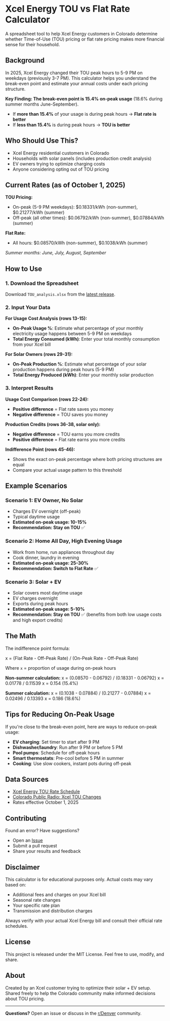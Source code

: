 # Xcel Energy TOU vs Flat Rate Calculator

A spreadsheet tool to help Xcel Energy customers in Colorado determine whether Time-of-Use (TOU) pricing or flat rate pricing makes more financial sense for their household.

## Background

In 2025, Xcel Energy changed their TOU peak hours to 5-9 PM on weekdays (previously 3-7 PM). This calculator helps you understand the break-even point and estimate your annual costs under each pricing structure.

**Key Finding: The break-even point is 15.4% on-peak usage** (18.6% during summer months June-September).

- If **more than 15.4%** of your usage is during peak hours → **Flat rate is better**
- If **less than 15.4%** is during peak hours → **TOU is better**

## Who Should Use This?

- Xcel Energy residential customers in Colorado
- Households with solar panels (includes production credit analysis)
- EV owners trying to optimize charging costs
- Anyone considering opting out of TOU pricing

## Current Rates (as of October 1, 2025)

**TOU Pricing:**
- On-peak (5-9 PM weekdays): $0.18331/kWh (non-summer), $0.21277/kWh (summer)
- Off-peak (all other times): $0.06792/kWh (non-summer), $0.07884/kWh (summer)

**Flat Rate:**
- All hours: $0.08570/kWh (non-summer), $0.1038/kWh (summer)

*Summer months: June, July, August, September*

## How to Use

### 1. Download the Spreadsheet
Download `TOU_analysis.xlsx` from the [latest release](link-to-your-release).

### 2. Input Your Data

**For Usage Cost Analysis (rows 13-15):**
- **On-Peak Usage %**: Estimate what percentage of your monthly electricity usage happens between 5-9 PM on weekdays
- **Total Energy Consumed (kWh)**: Enter your total monthly consumption from your Xcel bill

**For Solar Owners (rows 29-31):**
- **On-Peak Production %**: Estimate what percentage of your solar production happens during peak hours (5-9 PM)
- **Total Energy Produced (kWh)**: Enter your monthly solar production

### 3. Interpret Results

**Usage Cost Comparison (rows 22-24):**
- **Positive difference** = Flat rate saves you money
- **Negative difference** = TOU saves you money

**Production Credits (rows 36-38, solar only):**
- **Negative difference** = TOU earns you more credits
- **Positive difference** = Flat rate earns you more credits

**Indifference Point (rows 45-46):**
- Shows the exact on-peak percentage where both pricing structures are equal
- Compare your actual usage pattern to this threshold

## Example Scenarios

### Scenario 1: EV Owner, No Solar
- Charges EV overnight (off-peak)
- Typical daytime usage
- **Estimated on-peak usage: 10-15%**
- **Recommendation: Stay on TOU** ✅

### Scenario 2: Home All Day, High Evening Usage
- Work from home, run appliances throughout day
- Cook dinner, laundry in evening
- **Estimated on-peak usage: 25-30%**
- **Recommendation: Switch to Flat Rate** ✅

### Scenario 3: Solar + EV
- Solar covers most daytime usage
- EV charges overnight
- Exports during peak hours
- **Estimated on-peak usage: 5-10%**
- **Recommendation: Stay on TOU** ✅ (benefits from both low usage costs and high export credits)

## The Math

The indifference point formula:

x = (Flat Rate - Off-Peak Rate) / (On-Peak Rate - Off-Peak Rate)


Where `x` = proportion of usage during on-peak hours

**Non-summer calculation:**
x = (0.08570 - 0.06792) / (0.18331 - 0.06792)
x = 0.01778 / 0.11539
x = 0.154 (15.4%)


**Summer calculation:**
x = (0.1038 - 0.07884) / (0.21277 - 0.07884)
x = 0.02496 / 0.13393
x = 0.186 (18.6%)


## Tips for Reducing On-Peak Usage

If you're close to the break-even point, here are ways to reduce on-peak usage:

- **EV charging**: Set timer to start after 9 PM
- **Dishwasher/laundry**: Run after 9 PM or before 5 PM
- **Pool pumps**: Schedule for off-peak hours
- **Smart thermostats**: Pre-cool before 5 PM in summer
- **Cooking**: Use slow cookers, instant pots during off-peak

## Data Sources

- [Xcel Energy TOU Rate Schedule](https://co.my.xcelenergy.com/s/billing-payment/residential-rates/time-of-use-pricing)
- [Colorado Public Radio: Xcel TOU Changes](https://www.cpr.org/2025/02/21/xcel-is-changing-when-it-charges-more-for-peak-time-energy-use/)
- Rates effective October 1, 2025

## Contributing

Found an error? Have suggestions? 

- Open an [Issue](link-to-issues)
- Submit a pull request
- Share your results and feedback

## Disclaimer

This calculator is for educational purposes only. Actual costs may vary based on:
- Additional fees and charges on your Xcel bill
- Seasonal rate changes
- Your specific rate plan
- Transmission and distribution charges

Always verify with your actual Xcel Energy bill and consult their official rate schedules.

## License

This project is released under the MIT License. Feel free to use, modify, and share.

## About

Created by an Xcel customer trying to optimize their solar + EV setup. Shared freely to help the Colorado community make informed decisions about TOU pricing.

---

**Questions?** Open an issue or discuss in the [r/Denver](https://reddit.com/r/denver) community.
